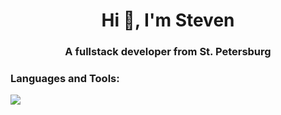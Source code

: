 <h1 align="center">Hi 👋, I'm Steven</h1>
<h3 align="center">A fullstack developer from St. Petersburg</h3>
<h3 align="left">Languages and Tools:</h3>
<p align="left"><a href="https://www.python.org/"><img src="https://www.python.org/static/img/python-logo-large.c36dccadd999.png?1576869008"></a></p>
